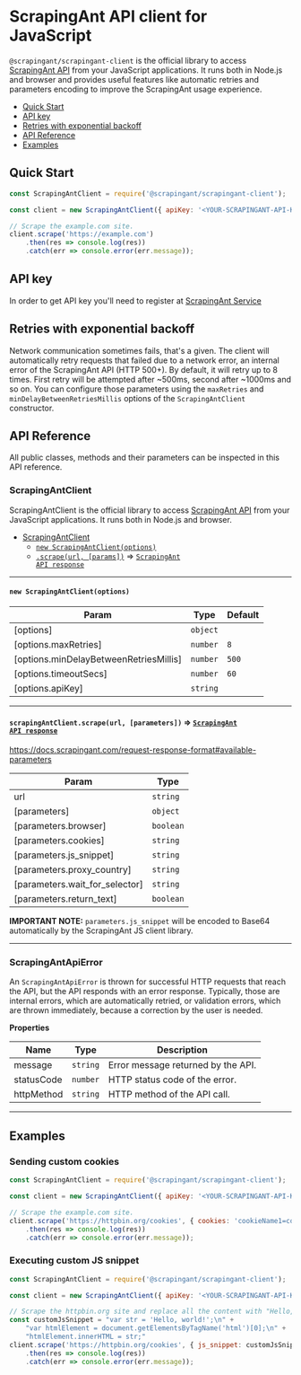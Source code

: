 # ScrapingAnt API client for JavaScript
`@scrapingant/scrapingant-client` is the official library to access [ScrapingAnt API](https://docs.scrapingant.com) from your
JavaScript applications. It runs both in Node.js and browser and provides useful features like
automatic retries and parameters encoding to improve the ScrapingAnt usage experience.

<!-- toc -->

- [Quick Start](#quick-start)
- [API key](#api-key)
- [Retries with exponential backoff](#retries-with-exponential-backoff)
- [API Reference](#api-reference)
- [Examples](#examples)

<!-- tocstop -->

## Quick Start
```js
const ScrapingAntClient = require('@scrapingant/scrapingant-client');

const client = new ScrapingAntClient({ apiKey: '<YOUR-SCRAPINGANT-API-KEY>' });

// Scrape the example.com site.
client.scrape('https://example.com')
    .then(res => console.log(res))
    .catch(err => console.error(err.message));
```

## API key
In order to get API key you'll need to register at [ScrapingAnt Service](https://app.scrapingant.com)

## Retries with exponential backoff
Network communication sometimes fails, that's a given. The client will automatically retry requests that
failed due to a network error, an internal error of the ScrapingAnt API (HTTP 500+).
By default, it will retry up to 8 times. First retry will be attempted after ~500ms, second after ~1000ms
and so on. You can configure those parameters using the `maxRetries` and `minDelayBetweenRetriesMillis`
options of the `ScrapingAntClient` constructor.

## API Reference
All public classes, methods and their parameters can be inspected in this API reference.

<a name="ScrapingAntClient"></a>

### [](#ScrapingAntClient) ScrapingAntClient

ScrapingAntClient is the official library to access [ScrapingAnt API](https://docs.scrapingant.com) from your
JavaScript applications. It runs both in Node.js and browser.

* [ScrapingAntClient](#ScrapingAntClient)
    * [`new ScrapingAntClient(options)`](#new_ScrapingAntClient_new)
    * [`.scrape(url, [params])`](#ScrapingAntClient+scrape) ⇒ [<code>ScrapingAnt API response</code>](https://docs.scrapingant.com/request-response-format#response-structure)


* * *

<a name="new_ScrapingAntClient_new"></a>

#### [](#ScrapingAntClient) `new ScrapingAntClient(options)`


| Param | Type | Default |
| --- | --- | --- |
| [options] | <code>object</code> |  |
| [options.maxRetries] | <code>number</code> | <code>8</code> |
| [options.minDelayBetweenRetriesMillis] | <code>number</code> | <code>500</code> |
| [options.timeoutSecs] | <code>number</code> | <code>60</code> |
| [options.apiKey] | <code>string</code> |  |


* * *

<a name="ScrapingAntClient+scrape"></a>

#### [](#ScrapingAntClient+scrape) `scrapingAntClient.scrape(url, [parameters])` ⇒ [<code>ScrapingAnt API response</code>](https://docs.scrapingant.com/request-response-format#response-structure)

https://docs.scrapingant.com/request-response-format#available-parameters

| Param | Type |
| --- | --- |
| url | <code>string</code> |
| [parameters] | <code>object</code> |
| [parameters.browser] | <code>boolean</code> |
| [parameters.cookies] | <code>string</code> |
| [parameters.js_snippet] | <code>string</code> |
| [parameters.proxy_country] | <code>string</code> |
| [parameters.wait_for_selector] | <code>string</code> |
| [parameters.return_text] | <code>boolean</code> |

**IMPORTANT NOTE:** <code>parameters.js_snippet</code> will be encoded to Base64 automatically by the ScrapingAnt JS client library.

* * *

<a name="ScrapingAntApiError"></a>

### [](#ScrapingAntApiError) ScrapingAntApiError

An `ScrapingAntApiError` is thrown for successful HTTP requests that reach the API,
but the API responds with an error response. Typically, those are internal errors,
which are automatically retried, or validation errors, which are thrown immediately,
because a correction by the user is needed.

**Properties**

| Name | Type | Description |
| --- | --- | --- |
| message | <code>string</code> | Error message returned by the API. |
| statusCode | <code>number</code> | HTTP status code of the error. |
| httpMethod | <code>string</code> | HTTP method of the API call. |


* * *

## Examples

### Sending custom cookies

```js
const ScrapingAntClient = require('@scrapingant/scrapingant-client');

const client = new ScrapingAntClient({ apiKey: '<YOUR-SCRAPINGANT-API-KEY>' });

// Scrape the example.com site.
client.scrape('https://httpbin.org/cookies', { cookies: 'cookieName1=cookieVal1;cookieName2=cookieVal2' })
    .then(res => console.log(res))
    .catch(err => console.error(err.message));
```

### Executing custom JS snippet

```js
const ScrapingAntClient = require('@scrapingant/scrapingant-client');

const client = new ScrapingAntClient({ apiKey: '<YOUR-SCRAPINGANT-API-KEY>' });

// Scrape the httpbin.org site and replace all the content with "Hello, world"
const customJsSnippet = "var str = 'Hello, world!';\n" +
    "var htmlElement = document.getElementsByTagName('html')[0];\n" +
    "htmlElement.innerHTML = str;"
client.scrape('https://httpbin.org/cookies', { js_snippet: customJsSnippet })
    .then(res => console.log(res))
    .catch(err => console.error(err.message));
```
